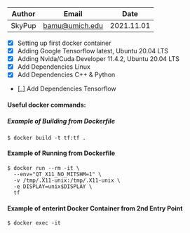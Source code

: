 | Author | Email | Date |
| :----: | :----: | :----: |
| SkyPup | bamu@umich.edu | 2021.11.01 |

- [X] Setting up first docker container
- [X] Adding Google Tensorflow latest, Ubuntu 20.04 LTS
- [X] Adding Nvida/Cuda Developer 11.4.2, Ubuntu 20.04 LTS
- [X] Add Dependencies Linux
- [X] Add Dependencies C++ & Python
- [_] Add Dependencies Tensorflow
#### Useful docker commands:
##### Example of Building from Dockerfile
	$ docker build -t tf:tf .
#### Example of Running from Dockerfile
	$ docker run --rm -it \
	  --env="QT_X11_NO_MITSHM=1" \
	  -v /tmp/.X11-unix:/tmp/.X11-unix \
	  -e DISPLAY=unix$DISPLAY \
	  tf
#### Example of enterint Docker Container from 2nd Entry Point
	$ docker exec -it
